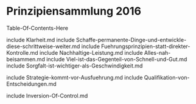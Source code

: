 # Prinzipiensammlung 2016

Table-Of-Contents-Here

include Klarheit.md
include Schaffe-permanente-Dinge-und-entwickle-diese-schrittweise-weiter.md
include Fuehrungsprinzipien-statt-direkter-Kontrolle.md
include Nachhaltige-Leistung.md
include Alles-nah-beisammen.md
include Viel-ist-das-Gegenteil-von-Schnell-und-Gut.md
include Sorgfalt-ist-wichtiger-als-Geschwindigkeit.md

include Strategie-kommt-vor-Ausfuehrung.md
include Qualifikation-von-Entscheidungen.md

include Inversion-Of-Control.md
